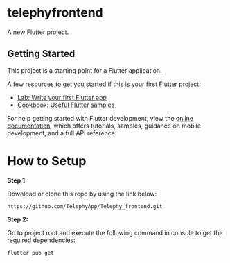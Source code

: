 # telephyfrontend

A new Flutter project.

## Getting Started

This project is a starting point for a Flutter application.

A few resources to get you started if this is your first Flutter project:

- [Lab: Write your first Flutter app](https://docs.flutter.dev/get-started/codelab)
- [Cookbook: Useful Flutter samples](https://docs.flutter.dev/cookbook)

For help getting started with Flutter development, view the
[online documentation](https://docs.flutter.dev/), which offers tutorials,
samples, guidance on mobile development, and a full API reference.


# How to Setup

**Step 1:**

Download or clone this repo by using the link below:

```
https://github.com/TelephyApp/Telephy_frontend.git
```


**Step 2:**

Go to project root and execute the following command in console to get the required dependencies:

```
flutter pub get
```
